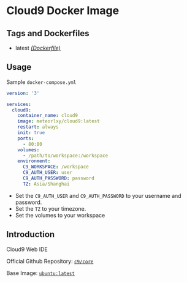 
# Cloud9 Docker Image

## Tags and Dockerfiles

- latest [*(Dockerfile)*](https://github.com/meteorlxy/dockerfiles/blob/master/cloud9/Dockerfile)

## Usage

Sample `docker-compose.yml`

```yaml
version: '3'

services:
  cloud9:
    container_name: cloud9
    image: meteorlxy/cloud9:latest
    restart: always
    init: true
    ports:
      - 80:80
    volumes:
      - /path/to/workspace:/workspace
    environment:
      C9_WORKSPACE: /workspace
      C9_AUTH_USER: user
      C9_AUTH_PASSWORD: password
      TZ: Asia/Shanghai
```

- Set the `C9_AUTH_USER` and `C9_AUTH_PASSWORD` to your username and password.
- Set the `TZ` to your timezone.
- Set the volumes to your workspace

## Introduction

Cloud9 Web IDE

Official Github Repository: [`c9/core`](https://github.com/c9/core)

Base Image: [`ubuntu:latest`](https://hub.docker.com/_/ubuntu)
